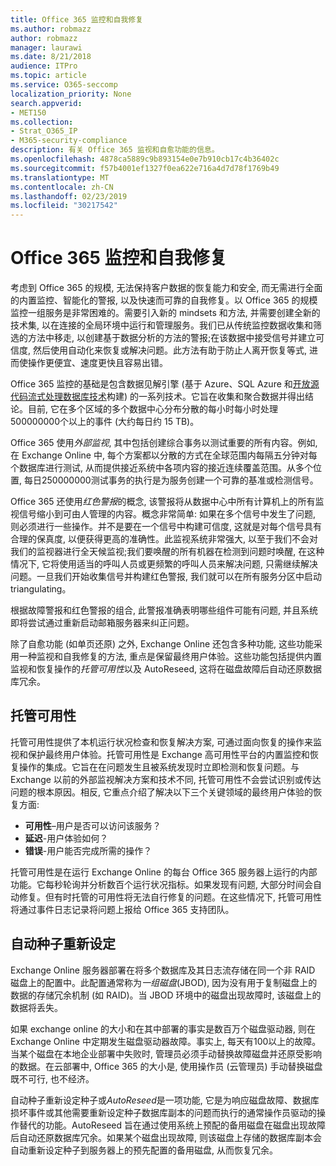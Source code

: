 ```yaml
---
title: Office 365 监控和自我修复
ms.author: robmazz
author: robmazz
manager: laurawi
ms.date: 8/21/2018
audience: ITPro
ms.topic: article
ms.service: O365-seccomp
localization_priority: None
search.appverid:
- MET150
ms.collection:
- Strat_O365_IP
- M365-security-compliance
description: 有关 Office 365 监视和自愈功能的信息。
ms.openlocfilehash: 4878ca5889c9b893154e0e7b910cb17c4b36402c
ms.sourcegitcommit: f57b4001ef1327f0ea622e716a4d7d78f1769b49
ms.translationtype: MT
ms.contentlocale: zh-CN
ms.lasthandoff: 02/23/2019
ms.locfileid: "30217542"
---
```

# <a name="office-365-monitoring-and-self-healing"></a>Office 365 监控和自我修复
考虑到 Office 365 的规模, 无法保持客户数据的恢复能力和安全, 而无需进行全面的内置监控、智能化的警报, 以及快速而可靠的自我修复。以 Office 365 的规模监控一组服务是非常困难的。需要引入新的 mindsets 和方法, 并需要创建全新的技术集, 以在连接的全局环境中运行和管理服务。我们已从传统监控数据收集和筛选的方法中移走, 以创建基于数据分析的方法的警报;在该数据中接受信号并建立可信度, 然后使用自动化来恢复或解决问题。此方法有助于防止人离开恢复等式, 进而使操作更便宜、速度更快且容易出错。 

Office 365 监控的基础是包含数据见解引擎 (基于 Azure、SQL Azure 和[开放源代码流式处理数据库技术](http://cassandra.apache.org/)构建) 的一系列技术。它旨在收集和聚合数据并得出结论。目前, 它在多个区域的多个数据中心分布分散的每小时每小时处理500000000个以上的事件 (大约每日约 15 TB)。 

Office 365 使用*外部监视*, 其中包括创建综合事务以测试重要的所有内容。例如, 在 Exchange Online 中, 每个方案都以分散的方式在全球范围内每隔五分钟对每个数据库进行测试, 从而提供接近系统中各项内容的接近连续覆盖范围。从多个位置, 每日250000000测试事务的执行是为服务创建一个可靠的基准或检测信号。 

Office 365 还使用*红色警报*的概念, 该警报将从数据中心中所有计算机上的所有监视信号缩小到可由人管理的内容。概念非常简单: 如果在多个信号中发生了问题, 则必须进行一些操作。并不是要在一个信号中构建可信度, 这就是对每个信号具有合理的保真度, 以便获得更高的准确性。此监视系统非常强大, 以至于我们不会对我们的监视器进行全天候监视;我们要唤醒的所有机器在检测到问题时唤醒, 在这种情况下, 它将使用适当的呼叫人员或更频繁的呼叫人员来解决问题, 只需继续解决问题。一旦我们开始收集信号并构建红色警报, 我们就可以在所有服务分区中启动 triangulating。 

根据故障警报和红色警报的组合, 此警报准确表明哪些组件可能有问题, 并且系统即将尝试通过重新启动邮箱服务器来纠正问题。 

除了自愈功能 (如单页还原) 之外, Exchange Online 还包含多种功能, 这些功能采用一种监视和自我修复的方法, 重点是保留最终用户体验。这些功能包括提供内置监视和恢复操作的*托管可用性*以及 AutoReseed, 这将在磁盘故障后自动还原数据库冗余。 

## <a name="managed-availability"></a>托管可用性 
托管可用性提供了本机运行状况检查和恢复解决方案, 可通过面向恢复的操作来监视和保护最终用户体验。托管可用性是 Exchange 高可用性平台的内置监控和恢复操作的集成。它旨在在问题发生且被系统发现时立即检测和恢复问题。与 Exchange 以前的外部监视解决方案和技术不同, 托管可用性不会尝试识别或传达问题的根本原因。相反, 它重点介绍了解决以下三个关键领域的最终用户体验的恢复方面: 
- **可用性**–用户是否可以访问该服务？ 
- **延迟**-用户体验如何？ 
- **错误**-用户能否完成所需的操作？ 

托管可用性是在运行 Exchange Online 的每台 Office 365 服务器上运行的内部功能。它每秒轮询并分析数百个运行状况指标。如果发现有问题, 大部分时间会自动修复。但有时托管的可用性将无法自行修复的问题。在这些情况下, 托管可用性将通过事件日志记录将问题上报给 Office 365 支持团队。 

## <a name="autoreseed"></a>自动种子重新设定 
Exchange Online 服务器部署在将多个数据库及其日志流存储在同一个非 RAID 磁盘上的配置中。此配置通常称为*一组磁盘*(JBOD), 因为没有用于复制磁盘上的数据的存储冗余机制 (如 RAID)。当 JBOD 环境中的磁盘出现故障时, 该磁盘上的数据将丢失。 

如果 exchange online 的大小和在其中部署的事实是数百万个磁盘驱动器, 则在 Exchange Online 中定期发生磁盘驱动器故障。事实上, 每天有100以上的故障。当某个磁盘在本地企业部署中失败时, 管理员必须手动替换故障磁盘并还原受影响的数据。在云部署中, Office 365 的大小是, 使用操作员 (云管理员) 手动替换磁盘既不可行, 也不经济。 

自动种子重新设定种子或*AutoReseed*是一项功能, 它是为响应磁盘故障、数据库损坏事件或其他需要重新设定种子数据库副本的问题而执行的通常操作员驱动的操作替代的功能。AutoReseed 旨在通过使用系统上预配的备用磁盘在磁盘出现故障后自动还原数据库冗余。如果某个磁盘出现故障, 则该磁盘上存储的数据库副本会自动重新设定种子到服务器上的预先配置的备用磁盘, 从而恢复冗余。 